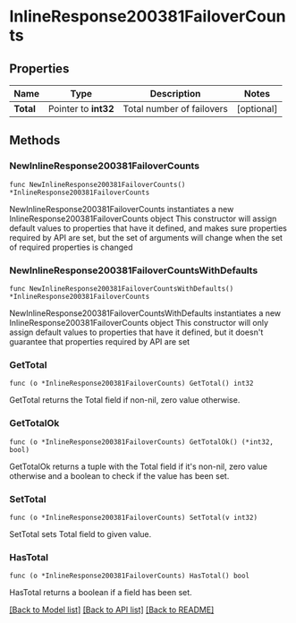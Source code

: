 # InlineResponse200381FailoverCounts

## Properties

Name | Type | Description | Notes
------------ | ------------- | ------------- | -------------
**Total** | Pointer to **int32** | Total number of failovers | [optional] 

## Methods

### NewInlineResponse200381FailoverCounts

`func NewInlineResponse200381FailoverCounts() *InlineResponse200381FailoverCounts`

NewInlineResponse200381FailoverCounts instantiates a new InlineResponse200381FailoverCounts object
This constructor will assign default values to properties that have it defined,
and makes sure properties required by API are set, but the set of arguments
will change when the set of required properties is changed

### NewInlineResponse200381FailoverCountsWithDefaults

`func NewInlineResponse200381FailoverCountsWithDefaults() *InlineResponse200381FailoverCounts`

NewInlineResponse200381FailoverCountsWithDefaults instantiates a new InlineResponse200381FailoverCounts object
This constructor will only assign default values to properties that have it defined,
but it doesn't guarantee that properties required by API are set

### GetTotal

`func (o *InlineResponse200381FailoverCounts) GetTotal() int32`

GetTotal returns the Total field if non-nil, zero value otherwise.

### GetTotalOk

`func (o *InlineResponse200381FailoverCounts) GetTotalOk() (*int32, bool)`

GetTotalOk returns a tuple with the Total field if it's non-nil, zero value otherwise
and a boolean to check if the value has been set.

### SetTotal

`func (o *InlineResponse200381FailoverCounts) SetTotal(v int32)`

SetTotal sets Total field to given value.

### HasTotal

`func (o *InlineResponse200381FailoverCounts) HasTotal() bool`

HasTotal returns a boolean if a field has been set.


[[Back to Model list]](../README.md#documentation-for-models) [[Back to API list]](../README.md#documentation-for-api-endpoints) [[Back to README]](../README.md)


